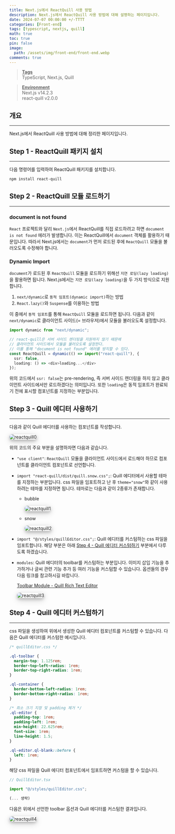 ```yaml
---
title: Next.js에서 ReactQuill 사용 방법
description: Next.js에서 ReactQuill 사용 방법에 대해 설명하는 페이지입니다.
date: 2024-07-07 00:00:00 +/-TTTT
categories: [Front-end]
tags: [typescript, nextjs, quill]
math: true
toc: true
pin: false
image:
  path: /assets/img/front-end/front-end.webp
comments: true
---
```


<blockquote class="prompt-info"><p><strong><u>Tags</u></strong> <br />
TypeScript, Next.js, Quill</p></blockquote>

<blockquote class="prompt-info"><p><strong><u>Environment</u></strong> <br />
Next.js v14.2.3 <br />
react-quill v2.0.0 </p></blockquote>

## 개요

<hr />

Next.js에서 ReactQuill 사용 방법에 대해 정리한 페이지입니다.

## Step 1 - ReactQuill 패키지 설치

<hr />

다음 명령어를 입력하여 ReactQuill 패키지를 설치합니다.

```bash
npm install react-quill
```

## Step 2 - ReactQuill 모듈 로드하기

<hr />

### document is not found

`React` 프로젝트와 달리 `Next.js`에서 ReactQuill를 직접 로드하려고 하면 `document is not found` 에러가 발생합니다.
이는 ReactQuill에서 `document` 객체를 활용하기 때문입니다. 따라서 Next.js에서는 `document`가 먼저 로드된 후에 `ReactQuill` 모듈을
불러오도록 수정해야 합니다.

### Dynamic Import

`document`가 로드된 후 `ReactQuill` 모듈을 로드하기 위해선 `지연 로딩(lazy loading)`을 활용하면 됩니다. Next.js에서는 `지연 로딩(lazy loading)`을 두 가지 방식으로 지원합니다.

1. `next/dynamic`로 `동적 임포트(dynamic import)`하는 방법
2. `React.lazy()`와 `Suspense`를 이용하는 방법

이 중에서 `동적 임포트`를 통해 `ReactQuill` 모듈을 로드하면 됩니다. 다음과 같이 `next/dynamic`로 클라이언트 사이드(= 브라우저)에서 모듈을 불러오도록 설정합니다.

```typescript
import dynamic from "next/dynamic";

// react-quill은 서버 사이드 렌더링을 지원하지 않기 때문에
// 클라이언트 사이드에서 모듈을 불러오도록 설정한다.
// 이를 통해 "document is not found" 에러를 방지할 수 있다.
const ReactQuill = dynamic(() => import("react-quill"), {
  ssr: false,
  loading: () => <div>loading...</div>
});
```

위의 코드에서 `ssr: false`는 pre-rendering, 즉 서버 사이드 렌더링을 하지 않고 클라이언트 사이드에서만 로드하겠다는 의미입니다. 또한 `loading`은 동적 임포트가 완료되기 전에 표시할 컴포넌트를 지정하는 부분입니다.

## Step 3 - Quill 에디터 사용하기

<hr />

다음과 같이 Quill 에디터를 사용하는 컴포넌트를 작성합니다.

<img src="/assets/img/front-end/react-quill/reactquill0.png" alt="reactquill0" style="box-shadow: 0 4px 8px 0 rgba(0, 0, 0, 0.2), 0 6px 20px 0 rgba(0, 0, 0, 0.19); border-radius: 0.5rem"/>

위의 코드의 주요 부분을 설명하자면 다음과 같습니다.

- `"use client"`: `ReactQuill` 모듈을 클라이언트 사이드에서 로드해야 하므로 컴포넌트를 클라이언트 컴포넌트로 선언합니다.
- `import "react-quill/dist/quill.snow.css";`: Quill 에디터에서 사용할 테마를 지정하는 부분입니다. css 파일을 임포트하고 난 후 `theme="snow"`와 같이 사용하려는 테마를 지정하면 됩니다. 테마로는 다음과 같이 2종류가 존재합니다.

  - bubble

    <img src="/assets/img/front-end/react-quill/reactquill1.png" alt="reactquill1" style="box-shadow: 0 4px 8px 0 rgba(0, 0, 0, 0.2), 0 6px 20px 0 rgba(0, 0, 0, 0.19); border-radius: 0.5rem"/>

  - snow

    <img src="/assets/img/front-end/react-quill/reactquill2.png" alt="reactquill2" style="box-shadow: 0 4px 8px 0 rgba(0, 0, 0, 0.2), 0 6px 20px 0 rgba(0, 0, 0, 0.19); border-radius: 0.5rem"/>

- `import "@/styles/quillEditor.css";`: Quill 에디터를 커스텀하는 css 파일을 임포트합니다. 해당 부분은 아래 [Step 4 - Quill 에디터 커스텀하기](#step-4---quill-에디터-커스텀하기) 부분에서 다루도록 하겠습니다.
- `modules`: Quill 에디터의 toolbar를 커스텀하는 부분입니다. 이미지 삽입 기능을 추가하거나 글씨 관련 기능 추가 등 여러 기능을 커스텀할 수 있습니다. 옵션들의 경우 다음 링크를 참고하시길 바랍니다.

  <a href="https://quilljs.com/docs/modules/toolbar" target="_blank">Toolbar Module - Quill Rich Text Editor</a>

  <img src="/assets/img/front-end/react-quill/reactquill3.png" alt="reactquill3" style="box-shadow: 0 4px 8px 0 rgba(0, 0, 0, 0.2), 0 6px 20px 0 rgba(0, 0, 0, 0.19); border-radius: 0.5rem"/>

## Step 4 - Quill 에디터 커스텀하기

<hr />

css 파일을 생성하여 위에서 생성한 Quill 에디터 컴포넌트를 커스텀할 수 있습니다. 다음은 Quill 에디터를 커스텀한 예시입니다.

```css
/* quillEditor.css */

.ql-toolbar {
  margin-top: 1.125rem;
  border-top-left-radius: 1rem;
  border-top-right-radius: 1rem;
}

.ql-container {
  border-bottom-left-radius: 1rem;
  border-bottom-right-radius: 1rem;
}

/* 최소 크기 지정 및 padding 제거 */
.ql-editor {
  padding-top: 1rem;
  padding-left: 1rem;
  min-height: 22.625rem;
  font-size: 1rem;
  line-height: 1.5;
}

.ql-editor.ql-blank::before {
  left: 1rem;
}
```

해당 css 파일을 Quill 에디터 컴포넌트에서 임포트하면 커스텀을 할 수 있습니다.

```typescript
// QuillEditor.tsx

import "@/styles/quillEditor.css";

(... 생략)
```

다음은 위에서 선언한 toolbar 옵션과 Quill 에디터를 커스텀한 결과입니다.

<img src="/assets/img/front-end/react-quill/reactquill4.png" alt="reactquill4" style="box-shadow: 0 4px 8px 0 rgba(0, 0, 0, 0.2), 0 6px 20px 0 rgba(0, 0, 0, 0.19); border-radius: 0.5rem"/>
